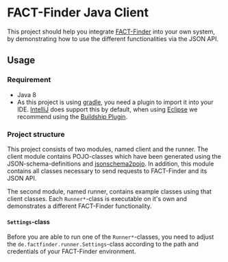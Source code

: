 # FACT-Finder Java Client

This project should help you integrate [FACT-Finder](http://www.fact-finder.com/) into your own system, by demonstrating how to use the different functionalities via the JSON API.
  
## Usage
### Requirement
- Java 8
- As this project is using [gradle](https://gradle.org/), you need a plugin to import it into your IDE. [IntelliJ](https://www.jetbrains.com/idea/) does support this by default, when using [Eclipse](https://eclipse.org/) we recommend using the [Buildship Plugin](http://marketplace.eclipse.org/content/buildship-gradle-integration).

### Project structure
This project consists of two modules, named client and the runner. The client module contains POJO-classes which have been generated using the JSON-schema-definitions and [jsonschema2pojo](http://www.jsonschema2pojo.org/). In addition, this module contains all classes necessary to send requests to FACT-Finder and its JSON API.

The second module, named runner, contains example classes using that client classes. Each `Runner*`-class is executable on it's own and demonstrates a different FACT-Finder functionality.


#### `Settings`-class
Before you are able to run one of the `Runner*`-classes, you need to adjust the `de.factfinder.runner.Settings`-class according to the path and credentials of your FACT-Finder environment.
